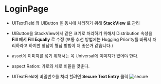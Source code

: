 # LoginPage

- UITextField 와 UIButton 을 동시에 처리하기 위해 **StackView** 로 관리
- UIButton을 StackView에서 같은 크기로 처리하기 위해서 Distribution 속성을 **Fill 에서 Fill Equally** 로 수정
(보통 추천 방법에는 Hugging Priority를 바꿔서 처리하라고 하지만 창남이 형님 방법이 더 좋은거 같습니다.)

- asset에 이미지를 넣기 위해서는 꼭 Universal에 이미지가 있어야 한다.
- aspect Ration: 가로와 세로 비율을 맞춘다.

- UITextField에 비밀번호를 처리 할려면 **Secure Text Entry** 클릭
![secure](./images/SecureTextEntry)
